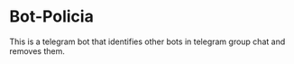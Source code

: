 # Bot-Policia

This is a telegram bot that identifies other bots in telegram group chat and removes them.
